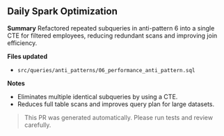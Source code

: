 ## Daily Spark Optimization

**Summary**
Refactored repeated subqueries in anti-pattern 6 into a single CTE for filtered employees, reducing redundant scans and improving join efficiency.

**Files updated**
- `src/queries/anti_patterns/06_performance_anti_pattern.sql`


**Notes**
- Eliminates multiple identical subqueries by using a CTE.
- Reduces full table scans and improves query plan for large datasets.

> This PR was generated automatically. Please run tests and review carefully.
